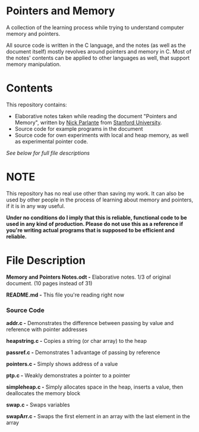 # Pointers and Memory
A collection of the learning process while trying to understand computer memory and pointers.

All source code is written in the C language, and the notes (as well as the document itself) mostly revolves around pointers and memory in C.
Most of the notes' contents can be applied to other languages as well, that support memory manipulation.

# Contents
This repository contains:
   - Elaborative notes taken while reading the document "Pointers and Memory", written by [Nick Parlante](https://cs.stanford.edu/people/nick/) from [Stanford University](https://www.stanford.edu/).
   - Source code for example programs in the document
   - Source code for own experiments with local and heap memory, as well as experimental pointer code.


*See below for full file descriptions*
   
# NOTE
This repository has no real use other than saving my work. It can also be used by other people in the process of learning about memory and pointers, if it is in any way useful.

**Under no conditions do I imply that this is reliable, functional code to be used in any kind of production. Please do not use this as a reference if you're writing actual programs that is supposed to be efficient and reliable.**

# File Description
**Memory and Pointers Notes.odt -** Elaborative notes. 1/3 of original document. (10 pages instead of 31)

**README.md    -** This file you're reading right now

### Source Code

**addr.c       -** Demonstrates the difference between passing by value and reference with pointer addresses

**heapstring.c -** Copies a string (or char array) to the heap

**passref.c    -** Demonstrates 1 advantage of passing by reference

**pointers.c   -** Simply shows address of a value

**ptp.c        -** Weakly demonstrates a pointer to a pointer

**simpleheap.c -** Simply allocates space in the heap, inserts a value, then deallocates the memory block

**swap.c       -** Swaps variables

**swapArr.c    -** Swaps the first element in an array with the last element in the array
